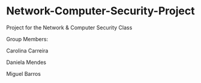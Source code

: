 # Network-Computer-Security-Project

Project for the Network & Computer Security Class

Group Members:

Carolina Carreira

Daniela Mendes

Miguel Barros
